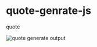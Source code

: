 # quote-genrate-js
 quote 

 
![quote generate output](https://github.com/krupesh788/quote-genrate-js/assets/71176180/41a32b87-8621-455b-a7ca-d4ab6c0a748b)

